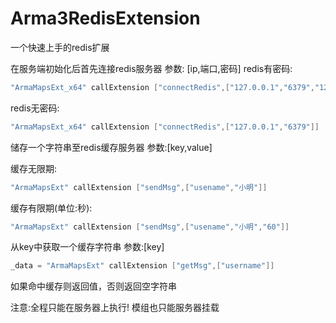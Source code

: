 # Arma3RedisExtension
一个快速上手的redis扩展

在服务端初始化后首先连接redis服务器
参数: [ip,端口,密码]
redis有密码:
```cpp
"ArmaMapsExt_x64" callExtension ["connectRedis",["127.0.0.1","6379","123456"]]
```
redis无密码:
```cpp
"ArmaMapsExt_x64" callExtension ["connectRedis",["127.0.0.1","6379"]]
```
储存一个字符串至redis缓存服务器
参数:[key,value]

缓存无限期:
```cpp
"ArmaMapsExt" callExtension ["sendMsg",["usename","小明"]]
```
缓存有限期(单位:秒):
```cpp
"ArmaMapsExt" callExtension ["sendMsg",["usename","小明","60"]]
```

从key中获取一个缓存字符串
参数:[key]
```cpp
_data = "ArmaMapsExt" callExtension ["getMsg",["username"]]
```
如果命中缓存则返回值，否则返回空字符串

注意:全程只能在服务器上执行! 模组也只能服务器挂载
